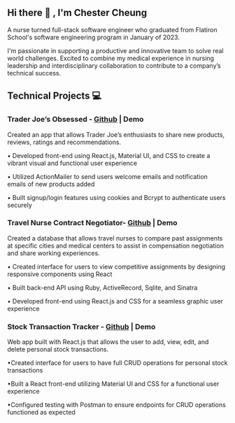 ## Hi there 👋 , I'm Chester Cheung

A nurse turned full-stack software engineer who graduated from Flatiron School's software engineering program in January of 2023. 

I'm passionate in supporting a productive and innovative team to solve real world challenges. Excited to combine my medical experience in nursing leadership and interdisciplinary collaboration to contribute to a company’s technical success.

## Technical Projects 💻

### Trader Joe’s Obsessed - [Github](https://github.com/ChesterCheung/Trader-Joes-Obssessed) | Demo
Created an app that allows Trader Joe’s enthusiasts to share new products, reviews, ratings and recommendations.

• Developed front-end using React.js, Material UI, and CSS to create a vibrant visual and functional user experience

• Utilized ActionMailer to send users welcome emails and notification emails of new products added

• Built signup/login features using cookies and Bcrypt to authenticate users securely

### Travel Nurse Contract Negotiator- [Github](https://github.com/ChesterCheung/phase-4-project) | Demo
Created a database that allows travel nurses to compare past assignments at specific cities and medical centers to assist in compensation negotiation and share working experiences.

• Created interface for users to view competitive assignments by designing responsive components using React

• Built back-end API using Ruby, ActiveRecord, Sqlite, and Sinatra

• Developed front-end using React.js and CSS for a seamless graphic user experience

### Stock Transaction Tracker - [Github](https://github.com/ChesterCheung/phase-3-sinatra-react-project-2) | Demo
Web app built with React.js that allows the user to add, view, edit, and delete personal stock transactions.

•Created interface for users to have full CRUD operations for personal stock transactions

•Built a React front-end utilizing Material UI and CSS for a functional user experience

•Configured testing with Postman to ensure endpoints for CRUD operations functioned as expected







<!--
**ChesterCheung/ChesterCheung** is a ✨ _special_ ✨ repository because its `README.md` (this file) appears on your GitHub profile.

Here are some ideas to get you started:

- 🔭 I’m currently working on ...
- 🌱 I’m currently learning ...
- 👯 I’m looking to collaborate on ...
- 🤔 I’m looking for help with ...
- 💬 Ask me about ...
- 📫 How to reach me: ...
- 😄 Pronouns: ...
- ⚡ Fun fact: ...
-->
